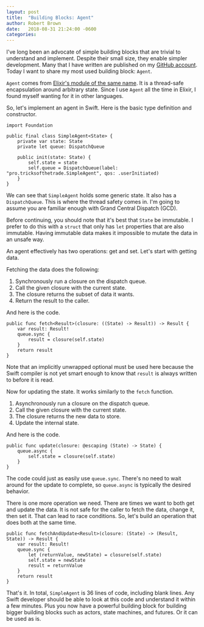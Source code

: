 ```yaml
---
layout: post
title:  "Building Blocks: Agent"
author: Robert Brown
date:   2018-08-31 21:24:00 -0600
categories:
---
```

I've long been an advocate of simple building blocks that are trivial to understand and implement. Despite their small size, they enable simpler development. Many that I have written are published on my [GitHub account](https://github.com/rob-brown). Today I want to share my most used building block: `Agent`.

`Agent` comes from [Elixir's module of the same name](https://hexdocs.pm/elixir/Agent.html). It is a thread-safe encapsulation around arbitrary state. Since I use `Agent` all the time in Elixir, I found myself wanting for it in other languages.

So, let's implement an agent in Swift. Here is the basic type definition and constructor.

```
import Foundation

public final class SimpleAgent<State> {
    private var state: State
    private let queue: DispatchQueue

    public init(state: State) {
        self.state = state
        self.queue = DispatchQueue(label: "pro.tricksofthetrade.SimpleAgent", qos: .userInitiated)
    }
}
```

We can see that `SimpleAgent` holds some generic state. It also has a `DispatchQueue`. This is where the thread safety comes in. I'm going to assume you are familiar enough with Grand Central Dispatch (GCD).

Before continuing, you should note that it's best that `State` be immutable. I prefer to do this with a `struct` that only has `let` properties that are also immutable. Having immutable data makes it impossible to mutate the data in an unsafe way.

An agent effectively has two operations: get and set. Let's start with getting data.

Fetching the data does the following:

1. Synchronously run a closure on the dispatch queue.
2. Call the given closure with the current state.
3. The closure returns the subset of data it wants.
4. Return the result to the caller.

And here is the code.

```
public func fetch<Result>(closure: ((State) -> Result)) -> Result {
    var result: Result!
    queue.sync {
        result = closure(self.state)
    }
    return result
}
```

Note that an implicitly unwrapped optional must be used here because the Swift compiler is not yet smart enough to know that `result` is always written to before it is read.

Now for updating the state. It works similarly to the `fetch` function.

1. Asynchronously run a closure on the dispatch queue.
2. Call the given closure with the current state.
3. The closure returns the new data to store.
4. Update the internal state.

And here is the code.

```
public func update(closure: @escaping (State) -> State) {
    queue.async {
        self.state = closure(self.state)
    }
}
```

The code could just as easily use `queue.sync`. There's no need to wait around for the update to complete, so `queue.async` is typically the desired behavior.

There is one more operation we need. There are times we want to both get and update the data. It is not safe for the caller to fetch the data, change it, then set it. That can lead to race conditions. So, let's build an operation that does both at the same time.

```
public func fetchAndUpdate<Result>(closure: (State) -> (Result, State)) -> Result {
    var result: Result!
    queue.sync {
        let (returnValue, newState) = closure(self.state)
        self.state = newState
        result = returnValue
    }
    return result
}
```

That's it. In total, `SimpleAgent` is 36 lines of code, including blank lines. Any Swift developer should be able to look at this code and understand it within a few minutes. Plus you now have a powerful building block for building bigger building blocks such as actors, state machines, and futures. Or it can be used as is.
